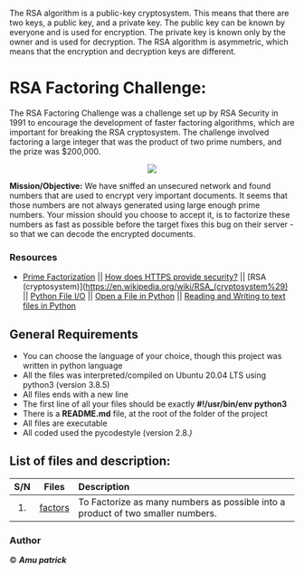 The RSA algorithm is a public-key cryptosystem. This means that there are two keys, a public key, and a private key. The public key can be known by everyone and is used for encryption. The private key is known only by the owner and is used for decryption. The RSA algorithm is asymmetric, which means that the encryption and decryption keys are different.

# RSA Factoring Challenge:

The RSA Factoring Challenge was a challenge set up by RSA Security in 1991 to encourage the development of faster factoring algorithms, which are important for breaking the RSA cryptosystem. The challenge involved factoring a large integer that was the product of two prime numbers, and the prize was $200,000.

<p align="center">
<img src="https://www.packetmania.net/en/2022/01/22/Python-Textbook-RSA/finding-prime-en.jpg">
</p>

**Mission/Objective:**
We have sniffed an unsecured network and found numbers that are used to encrypt very important documents. It seems that those numbers are not always generated using large enough prime numbers. Your mission should you choose to accept it, is to factorize these numbers as fast as possible before the target fixes this bug on their server - so that we can decode the encrypted documents.

### Resources
* [Prime Factorization](https://privacycanada.net/mathematics/prime-factorization/) || [How does HTTPS provide security?](https://stackoverflow.com/questions/3968095/how-does-https-provide-security) || [RSA (cryptosystem)](https://en.wikipedia.org/wiki/RSA_(cryptosystem%29) || [Python File I/O](https://www.programiz.com/python-programming/file-operation) || [Open a File in Python](https://pynative.com/python-file-open/) || [Reading and Writing to text files in Python](https://www.geeksforgeeks.org/reading-writing-text-files-python/)

## General Requirements
* You can choose the language of your choice, though this project was written in python language
* All the files was interpreted/compiled on Ubuntu 20.04 LTS using python3 (version 3.8.5)
* All files ends with a new line
* The first line of all your files should be exactly **#!/usr/bin/env python3**
* There is a **README.md** file, at the root of the folder of the project
* All files are executable
* All coded used the pycodestyle (version 2.8.*)*

## List of files and description:
| S/N   |       Files          |        Description  |
|:-----:|:--------------------:|:-------------------|
|1. | [factors](https://github.com/Innocentsax/RSA-Factoring-Challenge/factors) | To Factorize as many numbers as possible into a product of two smaller numbers.|

### Author

© ***Amu patrick*** 
